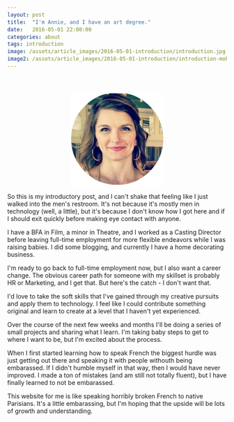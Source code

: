 ```yaml
---
layout: post
title:  "I'm Annie, and I have an art degree."
date:   2016-05-01 22:00:00
categories: about
tags: introduction
image: /assets/article_images/2016-05-01-introduction/introduction.jpg
image2: /assets/article_images/2016-05-01-introduction/introduction-mobile.jpg
---
```

<img src='/assets/article_images/2016-05-01-introduction/AnnieHedgpeth.png' style='display: block; margin-left: auto; margin-right: auto; padding-top: 40px' />

So this is my introductory post, and I can't shake that feeling like I just walked into the men's restroom. It's not because it's mostly men in technology (well, a little), but it's because I don't know how I got here and if I should exit quickly before making eye contact with anyone. 
<!--more-->

I have a BFA in Film, a minor in Theatre, and I worked as a Casting Director before leaving full-time employment for more flexible endeavors while I was raising babies. I did some blogging, and currently I have a home decorating business. 

I'm ready to go back to full-time employment now, but I also want a career change. The obvious career path for someone with my skillset is probably HR or Marketing, and I get that. But here's the catch - I don't want that. 

I'd love to take the soft skills that I've gained through my creative pursuits and apply them to technology. I feel like I could contribute something original and learn to create at a level that I haven't yet experienced.

Over the course of the next few weeks and months I'll be doing a series of small projects and sharing what I learn. I'm taking baby steps to get to where I want to be, but I'm excited about the process. 

When I first started learning how to speak French the biggest hurdle was just getting out there and speaking it with people withouth being embarassed. If I didn't humble myself in that way, then I would have never improved. I made a ton of mistakes (and am still not totally fluent), but I have finally learned to not be embarassed. 

This website for me is like speaking horribly broken French to native Parisians. It's a little embarassing, but I'm hoping that the upside will be lots of growth and understanding.    
